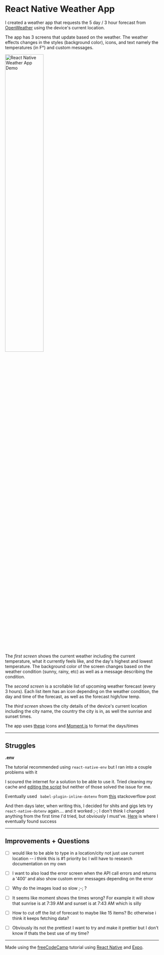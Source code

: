 # React Native Weather App 

I created a weather app that requests the 5 day / 3 hour forecast from [OpenWeather](https://openweathermap.org/forecast5#geo5) using the device's current location. 

The app has 3 screens that update based on the weather. The weather effects changes in the styles (background color), icons, and text namely the temperatures (in F°) and custom messages.

<img src="./assets/react-native-weather-demo.gif" height="50%" title="React Native Weather App Demo">

The _first screen_ shows the current weather including the current temperature, what it currently feels like, and the day's highest and lowest temperature. The background color of the screen changes based on the weather condition (sunny, rainy, etc) as well as a message describing the condition. 

The _second screen_ is a scrollable list of upcoming weather forecast (every 3 hours). Each list item has an icon depending on the weather condition, the day and time of the forecast, as well as the forecast high/low temp.  

The _third screen_ shows the city details of the device's current location including the city name, the country the city is in, as well the sunrise and sunset times. 

The app uses [these](https://icons.expo.fyi) icons and [Moment.js](https://momentjs.com/docs/#/displaying/) to format the days/times

---

## Struggles 


**.env**

The tutorial recommended using `react-native-env` but I ran into a couple problems with it 

I scoured the internet for a solution to be able to use it. Tried cleaning my cache and [editing the script](https://github.com/facebook/react-native/issues/29351#issuecomment-657929014) but neither of those solved the issue for me.

Eventually used ` babel-plugin-inline-dotenv` from [this](https://stackoverflow.com/questions/57060316/environment-variables-in-babel-config-js) stackoverflow post 


And then days later, when writing this, I decided for shits and gigs lets try `react-native-dotenv` again.... and it worked ;-; I don't think I changed anything from the first time I'd tried, but obviously I must've. [Here](https://www.npmjs.com/package/react-native-dotenv) is where I eventually found success

---

## Improvements + Questions

- [ ] would like to be able to type in a location/city not just use current location -- i think this is #1 priority bc I will have to research documentation on my own

- [ ] I want to also load the error screen when the API call errors and returns a '400' and also show custom error messages depending on the error

- [ ] Why do the images load so slow ;-; ?

- [ ] It seems like moment shows the times wrong? For example it will show that sunrise is at 7:39 AM and sunset is at 7:43 AM which is silly

- [ ] How to cut off the list of forecast to maybe like 15 items? Bc otherwise i think it keeps fetching data? 

- [ ] Obviously its not the prettiest I want to try and make it prettier but I don't know if thats the best use of my time?

---

Made using the [freeCodeCamp](https://www.youtube.com/watch?v=obH0Po_RdWk) tutorial using [React Native](
https://reactnative.dev/docs/environment-setup) and [Expo](https://docs.expo.dev/). 
